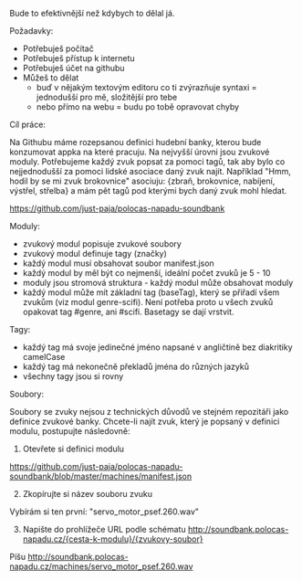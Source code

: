 Bude to efektivnější než kdybych to dělal já.

Požadavky:

* Potřebuješ počítač
* Potřebuješ přístup k internetu
* Potřebuješ účet na githubu
* Můžeš to dělat
  * buď v nějakým textovým editoru co ti zvýrazňuje syntaxi = jednodušší pro mě, složitější pro tebe
  * nebo přímo na webu = budu po tobě opravovat chyby

Cíl práce:

Na Githubu máme rozepsanou definici hudební banky, kterou bude konzumovat appka na které pracuju. Na nejvyšší úrovni jsou zvukové moduly. Potřebujeme každý zvuk popsat za pomoci tagů, tak aby bylo co nejjednodušší za pomoci lidské asociace daný zvuk najít. Například "Hmm, hodil by se mi zvuk brokovnice" asociuju: {zbraň, brokovnice, nabíjení, výstřel, střelba} a mám pět tagů pod kterými bych daný zvuk mohl hledat.

https://github.com/just-paja/polocas-napadu-soundbank


Moduly:

* zvukový modul popisuje zvukové soubory
* zvukový modul definuje tagy (značky)
* každý modul musí obsahovat soubor manifest.json
* každý modul by měl být co nejmenší, ideální počet zvuků je 5 - 10
* moduly jsou stromová struktura - každý modul může obsahovat moduly
* každý modul může mít základní tag (baseTag), který se přiřadí všem zvukům (viz modul genre-scifi). Není potřeba proto u všech zvuků opakovat tag #genre, ani #scifi. Basetagy se dají vrstvit.


Tagy:

* každý tag má svoje jedinečné jméno napsané v angličtině bez diakritiky camelCase
* každý tag má nekonečně překladů jména do různých jazyků
* všechny tagy jsou si rovny


Soubory:

Soubory se zvuky nejsou z technických důvodů ve stejném repozitáři jako definice zvukové banky. Chcete-li najít zvuk, který je popsaný v definici modulu, postupujte následovně:

1. Otevřete si definici modulu

https://github.com/just-paja/polocas-napadu-soundbank/blob/master/machines/manifest.json

2. Zkopírujte si název souboru zvuku

Vybírám si ten první: "servo_motor_psef.260.wav"

3. Napište do prohlížeče URL podle schématu http://soundbank.polocas-napadu.cz/{cesta-k-modulu}/{zvukovy-soubor}

Píšu http://soundbank.polocas-napadu.cz/machines/servo_motor_psef.260.wav
